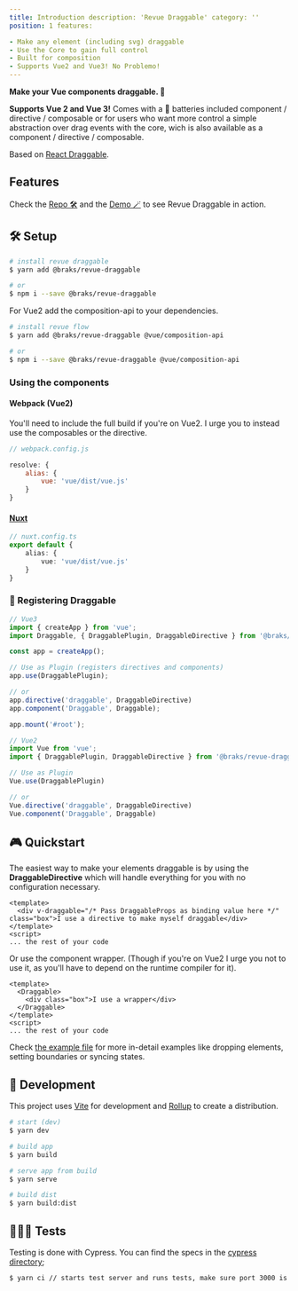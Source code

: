 ```yaml
---
title: Introduction description: 'Revue Draggable' category: ''
position: 1 features:

- Make any element (including svg) draggable
- Use the Core to gain full control
- Built for composition
- Supports Vue2 and Vue3! No Problemo!
---
```


**Make your Vue components draggable. 🤏**

**Supports Vue 2 and Vue 3!** Comes with a 🔋 batteries included component / directive / composable or for users who
want more control a simple abstraction over drag events with the core, wich is also available as a component / directive
/ composable.

Based on [React Draggable](https://www.npmjs.com/package/react-draggable#draggablecore).

## Features

<list :items="features"></list>

Check the [Repo 🛠](https://github.com/bcakmakoglu/revue-draggable) and
the [Demo 🪄](https://revue-draggable.vercel.app/) to see Revue Draggable in action.

## 🛠 Setup

```bash
# install revue draggable
$ yarn add @braks/revue-draggable

# or
$ npm i --save @braks/revue-draggable
```

For Vue2 add the composition-api to your dependencies.
```bash
# install revue flow
$ yarn add @braks/revue-draggable @vue/composition-api

# or
$ npm i --save @braks/revue-draggable @vue/composition-api
```
### Using the components
#### Webpack (Vue2)
You'll need to include the full build if you're on Vue2.
I urge you to instead use the composables or the directive.
```js
// webpack.config.js

resolve: {
    alias: {
        vue: 'vue/dist/vue.js'
    }
}
```

#### [Nuxt](https://nuxtjs.org/)
```ts {}[nuxt.config.ts]
// nuxt.config.ts
export default {
    alias: {
        vue: 'vue/dist/vue.js'
    }
}
```

### 🔌 Registering Draggable

```ts {}[main.ts]
// Vue3
import { createApp } from 'vue';
import Draggable, { DraggablePlugin, DraggableDirective } from '@braks/revue-draggable';

const app = createApp();

// Use as Plugin (registers directives and components)
app.use(DraggablePlugin);

// or
app.directive('draggable', DraggableDirective)
app.component('Draggable', Draggable);

app.mount('#root');
```

```ts {}[main.ts]
// Vue2 
import Vue from 'vue';
import { DraggablePlugin, DraggableDirective } from '@braks/revue-draggable';

// Use as Plugin
Vue.use(DraggablePlugin)

// or
Vue.directive('draggable', DraggableDirective)
Vue.component('Draggable', Draggable)
```

## 🎮 Quickstart

The easiest way to make your elements draggable is by using the **DraggableDirective** which will handle everything for you
with no configuration necessary.

````vue {}[App.vue]
<template>
  <div v-draggable="/* Pass DraggableProps as binding value here */" class="box">I use a directive to make myself draggable</div>
</template>
<script>
... the rest of your code
````

Or use the component wrapper.
(Though if you're on Vue2 I urge you not to use it, as you'll have to depend on the runtime compiler for it).
````vue {}[App.vue]
<template>
  <Draggable>
    <div class="box">I use a wrapper</div>
  </Draggable>
</template>
<script>
... the rest of your code
````

Check [the example file](./example/App.vue) for more in-detail examples like dropping elements, setting boundaries or syncing states.

## 🧪 Development
This project uses [Vite](https://vitejs.dev/) for development and [Rollup](https://rollupjs.org/) to create a distribution.

```bash
# start (dev)
$ yarn dev

# build app
$ yarn build

# serve app from build
$ yarn serve

# build dist
$ yarn build:dist
```

## 🕵🏻‍♂️ Tests
Testing is done with Cypress.
You can find the specs in the [cypress directory](/cypress);
```bash
$ yarn ci // starts test server and runs tests, make sure port 3000 is open
```
